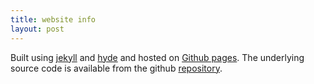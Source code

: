 ```yaml
---
title: website info
layout: post
---
```


Built using [jekyll](http://jekyllrb.com) and [hyde](http://hyde.getpoole.com/) and hosted on [Github pages](https://pages.github.com/).  The underlying source code is available from the github [repository](https://github.com/sgordon007/sgordon007.github.io).
